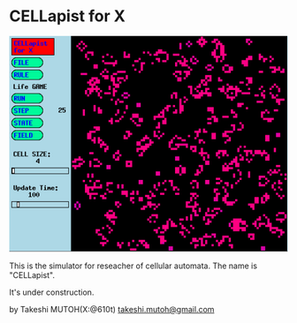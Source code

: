 # CELLapist for  X
![CELLapist](img/CELLapist.gif)

This is the simulator for reseacher of cellular automata.
The name is "CELLapist".

It's under construction.

by Takeshi MUTOH(X:@610t) takeshi.mutoh@gmail.com

